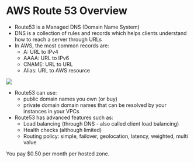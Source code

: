 # AWS Route 53 Overview

- Route53 is a Managed DNS (Domain Name System)
- DNS is a collection of rules and records which helps clients understand how to reach a server through URLs
- In AWS, the most common records are:
    - A: URL to IPv4
    - AAAA: URL to IPv6
    - CNAME: URL to URL
    - Alias: URL to AWS resource

![](2019-12-30-09-56-33.png)

- Route53 can use:
    - public domain names you own (or buy)
    - private domain domain names that can be resolved by your instances in your VPCs
- Route53 has advanced features such as:
    - Load balancing (through DNS - also called client load balancing)
    - Health checks (although limited)
    - Routing policy: simple, failover, geolocation, latency, weighted, multi value

You pay $0.50 per month per hosted zone.